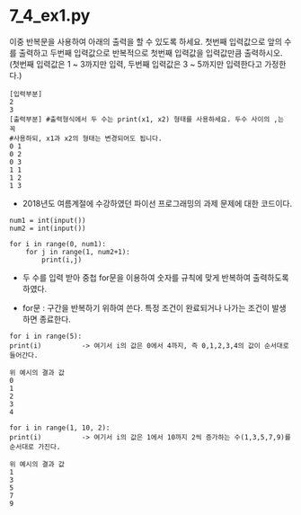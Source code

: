 # 7_4_ex1.py

이중 반복문을 사용하여 아래의 출력을 할 수 있도록 하세요. 첫번째 입력값으로 앞의 수를 출력하고 두번째 입력값으로 반복적으로 첫번째 입력값을 입력값만큼 출력하시오. 
(첫번째 입력값은 1 ~ 3까지만 입력, 두번째 입력값은 3 ~ 5까지만 입력한다고 가정한다.)

````
[입력부분]
2
3
[출력부분] #출력형식에서 두 수는 print(x1, x2) 형태를 사용하세요. 두수 사이의 ,는 꼭 
#사용하되, x1과 x2의 형태는 변경되어도 됩니다.
0 1
0 2
0 3
1 1
1 2
1 3
````

- 2018년도 여름계절에 수강하였던 파이선 프로그래밍의 과제 문제에 대한 코드이다.

````
num1 = int(input())
num2 = int(input())

for i in range(0, num1):
    for j in range(1, num2+1):
        print(i,j)
````

- 두 수를 입력 받아 중첩 for문을 이용하여 숫자를 규칙에 맞게 반복하여 출력하도록 하였다.

* for문 : 구간을 반복하기 위하여 쓴다. 특정 조건이 완료되거나 나가는 조건이 발생하면 종료한다.
````
for i in range(5):
print(i)          -> 여기서 i의 값은 0에서 4까지, 즉 0,1,2,3,4의 값이 순서대로 들어간다.

위 예시의 결과 값
0
1
2
3
4

for i in range(1, 10, 2):
print(i)          -> 여기서 i의 값은 1에서 10까지 2씩 증가하는 수(1,3,5,7,9)를 순서대로 가진다.

위 예시의 결과 값
1
3
5
7
9
````
